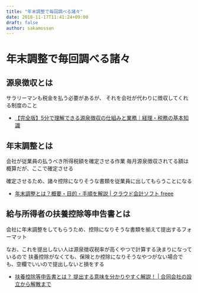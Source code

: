```yaml
---
title: "年末調整で毎回調べる諸々"
date: 2018-11-17T11:41:24+09:00
draft: false
author: sakamossan
---
```


# 年末調整で毎回調べる諸々

## 源泉徴収とは

サラリーマンも税金を払う必要があるが、
それを会社が代わりに徴収してくれる制度のこと

- [【完全版】5分で理解できる源泉徴収の仕組みと業務｜経理・税務の基本知識](https://keiei.freee.co.jp/2015/05/21/gensen_tyousyu/)


## 年末調整とは

会社が従業員の払うべき所得税額を確定させる作業
毎月源泉徴収されてる額は概算だが、ここで確定させる

確定させるため、諸々控除になりそうな書類を従業員に出してもらうことになる

- [年末調整とは？概要・目的・手順を解説 | クラウド会計ソフト freee](https://www.freee.co.jp/kb/kb-payroll/what-yearend-adjustment-is/)


## 給与所得者の扶養控除等申告書とは

会社に年末調整をしてもらうため、控除になりそうな書類を揃えて提出するフォーマット

なお、これを提出しない人は源泉徴収税率が高くやつで計算する決まりになっているので
扶養控除がなくても、保険とか控除になりそうなやつがない場合でも、空欄でいいので提出しないと損をする

- [扶養控除等申告書とは？ 提出する意味を分かりやすく解説！ | 合同会社の設立から解散まで](https://llc-myself.com/tax/nencyou/fuyou-teisyutsu-imi.html)


